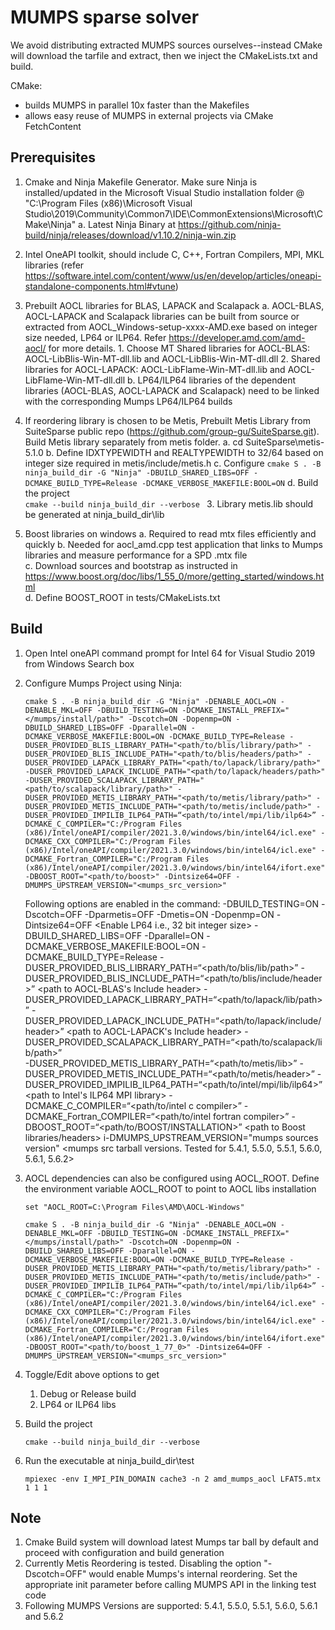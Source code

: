 # MUMPS sparse solver

We avoid distributing extracted MUMPS sources ourselves--instead CMake will download the tarfile and extract, then we inject the CMakeLists.txt and build.

CMake:

* builds MUMPS in parallel 10x faster than the Makefiles
* allows easy reuse of MUMPS in external projects via CMake FetchContent

## Prerequisites
1. Cmake and Ninja Makefile Generator. Make sure Ninja is installed/updated in the Microsoft Visual Studio installation folder @ "C:\Program Files (x86)\Microsoft Visual Studio\2019\Community\Common7\IDE\CommonExtensions\Microsoft\CMake\Ninja"
	a. Latest Ninja Binary at https://github.com/ninja-build/ninja/releases/download/v1.10.2/ninja-win.zip
1. Intel OneAPI toolkit, should include C, C++, Fortran Compilers, MPI, MKL libraries (refer https://software.intel.com/content/www/us/en/develop/articles/oneapi-standalone-components.html#vtune)
2. Prebuilt AOCL libraries for BLAS, LAPACK and Scalapack
	a. AOCL-BLAS, AOCL-LAPACK and Scalapack libraries can be built from source or extracted from AOCL_Windows-setup-xxxx-AMD.exe based on integer size needed, LP64 or ILP64. Refer https://developer.amd.com/amd-aocl/ for more details.
		1. Choose MT Shared libraries for AOCL-BLAS: AOCL-LibBlis-Win-MT-dll.lib and AOCL-LibBlis-Win-MT-dll.dll
		2. Shared libraries for AOCL-LAPACK: AOCL-LibFlame-Win-MT-dll.lib and AOCL-LibFlame-Win-MT-dll.dll
	b. LP64/ILP64 libraries of the dependent libraries (AOCL-BLAS, AOCL-LAPACK and Scalapack) need to be linked with the corresponding Mumps LP64/ILP64 builds

3. If reordering library is chosen to be Metis, Prebuilt Metis Library from SuiteSparse public repo (https://github.com/group-gu/SuiteSparse.git). Build Metis library separately from metis folder. 
	a. cd SuiteSparse\metis-5.1.0
	b. Define IDXTYPEWIDTH and REALTYPEWIDTH to 32/64 based on integer size required in metis/include/metis.h
	c. Configure 
		```
		cmake S . -B ninja_build_dir -G "Ninja" -DBUILD_SHARED_LIBS=OFF -DCMAKE_BUILD_TYPE=Release -DCMAKE_VERBOSE_MAKEFILE:BOOL=ON
		```
	d. Build the project		
		```
		cmake --build ninja_build_dir --verbose	
		```	
	3. Library metis.lib should be generated at ninja_build_dir\lib
5. Boost libraries on windows
	a. Required to read mtx files efficiently and quickly
	b. Needed for aocl_amd.cpp test application that links to Mumps libraries and measure performance for a SPD .mtx file	
	c. Download sources and bootstrap as instructed in https://www.boost.org/doc/libs/1_55_0/more/getting_started/windows.html	
	d. Define BOOST_ROOT in tests/CMakeLists.txt

## Build
1. Open Intel oneAPI command prompt for Intel 64 for Visual Studio 2019 from Windows Search box
2. Configure Mumps Project using Ninja:
	```
	cmake S . -B ninja_build_dir -G "Ninja" -DENABLE_AOCL=ON -DENABLE_MKL=OFF -DBUILD_TESTING=ON -DCMAKE_INSTALL_PREFIX="</mumps/install/path>" -Dscotch=ON -Dopenmp=ON -DBUILD_SHARED_LIBS=OFF -Dparallel=ON -DCMAKE_VERBOSE_MAKEFILE:BOOL=ON -DCMAKE_BUILD_TYPE=Release -DUSER_PROVIDED_BLIS_LIBRARY_PATH="<path/to/blis/library/path>" -DUSER_PROVIDED_BLIS_INCLUDE_PATH="<path/to/blis/headers/path>" -DUSER_PROVIDED_LAPACK_LIBRARY_PATH="<path/to/lapack/library/path>" -DUSER_PROVIDED_LAPACK_INCLUDE_PATH="<path/to/lapack/headers/path>" -DUSER_PROVIDED_SCALAPACK_LIBRARY_PATH="<path/to/scalapack/library/path>" -DUSER_PROVIDED_METIS_LIBRARY_PATH="<path/to/metis/library/path>" -DUSER_PROVIDED_METIS_INCLUDE_PATH="<path/to/metis/include/path>" -DUSER_PROVIDED_IMPILIB_ILP64_PATH=“<path/to/intel/mpi/lib/ilp64>” -DCMAKE_C_COMPILER="C:/Program Files (x86)/Intel/oneAPI/compiler/2021.3.0/windows/bin/intel64/icl.exe" -DCMAKE_CXX_COMPILER="C:/Program Files (x86)/Intel/oneAPI/compiler/2021.3.0/windows/bin/intel64/icl.exe" -DCMAKE_Fortran_COMPILER="C:/Program Files (x86)/Intel/oneAPI/compiler/2021.3.0/windows/bin/intel64/ifort.exe" -DBOOST_ROOT="<path/to/boost>" -Dintsize64=OFF -DMUMPS_UPSTREAM_VERSION="<mumps_src_version>"
	```
	Following options are enabled in the command:
	-DBUILD_TESTING=ON															<Enable Mumps linking to test application to test>
	-Dscotch=OFF 																<Enable Scotch Library for Reordering>
    -Dparmetis=OFF 																<Enable parmetis Library for Reordering>
    -Dmetis=ON 																	<Enable Metis Library for Reordering>
	-Dopenmp=ON 																<Enable Multithreading using openmp>
	-Dintsize64=OFF 															<Enable LP64 i.e., 32 bit integer size>
	-DBUILD_SHARED_LIBS=OFF 													<Enable Static Library>
	-Dparallel=ON 																<Enable Multithreading>
	-DCMAKE_VERBOSE_MAKEFILE:BOOL=ON 											<Enable verbose build log>
	-DCMAKE_BUILD_TYPE=Release 													<Enable Release build>
	-DUSER_PROVIDED_BLIS_LIBRARY_PATH=“<path/to/blis/lib/path>”					<path to AOCL-BLAS library>
	-DUSER_PROVIDED_BLIS_INCLUDE_PATH=“<path/to/blis/include/header>”			<path to AOCL-BLAS's Include header>
	-DUSER_PROVIDED_LAPACK_LIBRARY_PATH=“<path/to/lapack/lib/path>”				<path to AOCL-LAPACK library>
	-DUSER_PROVIDED_LAPACK_INCLUDE_PATH=“<path/to/lapack/include/header>”		<path to AOCL-LAPACK's Include header>
	-DUSER_PROVIDED_SCALAPACK_LIBRARY_PATH=“<path/to/scalapack/lib/path>”		<path to AOCL built Scalapack library>	
	-DUSER_PROVIDED_METIS_LIBRARY_PATH=“<path/to/metis/lib>”					<path to Metis library>
	-DUSER_PROVIDED_METIS_INCLUDE_PATH=“<path/to/metis/header>”					<path to Metis Include header>
	-DUSER_PROVIDED_IMPILIB_ILP64_PATH=“<path/to/intel/mpi/lib/ilp64>”			<path to Intel's ILP64 MPI library>
	-DCMAKE_C_COMPILER=“<path/to/intel c compiler>”								<path to Intel C Compiler>
	-DCMAKE_Fortran_COMPILER=“<path/to/intel fortran compiler>”					<path to Intel Fortran Compiler>
	-DBOOST_ROOT=“<path/to/BOOST/INSTALLATION>”									<path to Boost libraries/headers>
	i-DMUMPS_UPSTREAM_VERSION="mumps sources version"							<mumps src tarball versions. Tested for 5.4.1, 5.5.0, 5.5.1, 5.6.0, 5.6.1, 5.6.2>
3. AOCL dependencies can also be configured using AOCL_ROOT. Define the environment variable AOCL_ROOT to point to AOCL libs installation
	```
	set "AOCL_ROOT=C:\Program Files\AMD\AOCL-Windows"
	```
	```
	cmake S . -B ninja_build_dir -G "Ninja" -DENABLE_AOCL=ON -DENABLE_MKL=OFF -DBUILD_TESTING=ON -DCMAKE_INSTALL_PREFIX="</mumps/install/path>" -Dscotch=ON -Dopenmp=ON -DBUILD_SHARED_LIBS=OFF -Dparallel=ON -DCMAKE_VERBOSE_MAKEFILE:BOOL=ON -DCMAKE_BUILD_TYPE=Release -DUSER_PROVIDED_METIS_LIBRARY_PATH="<path/to/metis/library/path>" -DUSER_PROVIDED_METIS_INCLUDE_PATH="<path/to/metis/include/path>" -DUSER_PROVIDED_IMPILIB_ILP64_PATH=“<path/to/intel/mpi/lib/ilp64>” -DCMAKE_C_COMPILER="C:/Program Files (x86)/Intel/oneAPI/compiler/2021.3.0/windows/bin/intel64/icl.exe" -DCMAKE_CXX_COMPILER="C:/Program Files (x86)/Intel/oneAPI/compiler/2021.3.0/windows/bin/intel64/icl.exe" -DCMAKE_Fortran_COMPILER="C:/Program Files (x86)/Intel/oneAPI/compiler/2021.3.0/windows/bin/intel64/ifort.exe" -DBOOST_ROOT="<path/to/boost_1_77_0>" -Dintsize64=OFF -DMUMPS_UPSTREAM_VERSION="<mumps_src_version>"
	```
4. 	Toggle/Edit above options to get
	1. Debug or Release build
	2. LP64 or ILP64 libs
	
5. Build the project
	```
	cmake --build ninja_build_dir --verbose
	```
6. Run the executable at ninja_build_dir\test
	```
	mpiexec -env I_MPI_PIN_DOMAIN cache3 -n 2 amd_mumps_aocl LFAT5.mtx 1 1 1
	```
## Note
1. Cmake Build system will download latest Mumps tar ball by default and proceed with configuration and build generation
2. Currently Metis Reordering is tested. Disabling the option "-Dscotch=OFF" would enable Mumps's internal reordering. Set the appropriate init parameter before calling MUMPS API in the linking test code
3. Following MUMPS Versions are supported: 5.4.1, 5.5.0, 5.5.1, 5.6.0, 5.6.1 and 5.6.2
